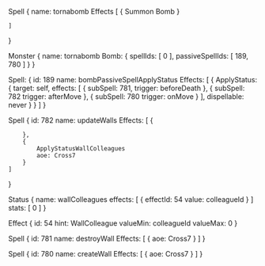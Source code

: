 
Spell {
    name: tornabomb
    Effects [
        {
            Summon Bomb
        }

    ]
}




Monster {
    name: tornabomb
    Bomb: {
        spellIds: [
            0
        ],
        passiveSpellIds: [
            189, 
            780
        ]
    }
}



Spell: {
    id: 189
    name: bombPassiveSpellApplyStatus
    Effects: [
        {
            ApplyStatus: {
                target: self,
                effects: [
                    {
                        subSpell: 781,
                        trigger: beforeDeath
                    },
                    {
                        subSpell: 782
                        trigger: afterMove
                    },
                    {
                        subSpell: 780
                        trigger: onMove
                    }
                ],
                dispellable: never
            }
        }
    ]
}

Spell {
    id: 782
    name: updateWalls
    Effects: [
        {

        },
        {
            ApplyStatusWallColleagues
            aoe: Cross7
        }
    ]
}

Status {
    name: wallColleagues
    effects: [
        {
            effectId: 54
            value: colleagueId
        }
    ]
    stats: [
        0
    ]
}

Effect {
    id: 54
    hint: WallColleague
    valueMin: colleagueId
    valueMax: 0
}










Spell {
    id: 781
    name: destroyWall
    Effects: [
        {
            aoe: Cross7
        }
    ]
}


Spell {
    id: 780
    name: createWall
    Effects: [
        {
            aoe: Cross7
        }
    ]
}

